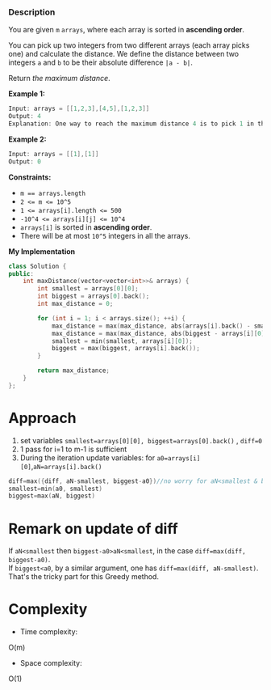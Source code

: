### Description

You are given `m` `arrays`, where each array is sorted in **ascending order**.

You can pick up two integers from two different arrays (each array picks one) and calculate the distance. We define the distance between two integers `a` and `b` to be their absolute difference `|a - b|`.

Return _the maximum distance_.

**Example 1:**

```cpp
Input: arrays = [[1,2,3],[4,5],[1,2,3]]
Output: 4
Explanation: One way to reach the maximum distance 4 is to pick 1 in the first or third array and pick 5 in the second array.
```
**Example 2:**

```cpp
Input: arrays = [[1],[1]]
Output: 0
```

**Constraints:**

- `m == arrays.length`
- `2 <= m <= 10^5`
- `1 <= arrays[i].length <= 500`
- `-10^4 <= arrays[i][j] <= 10^4`
- `arrays[i]` is sorted in **ascending order**.
- There will be at most `10^5` integers in all the arrays.

**My Implementation**

```cpp
class Solution {
public:
    int maxDistance(vector<vector<int>>& arrays) {
        int smallest = arrays[0][0];
        int biggest = arrays[0].back();
        int max_distance = 0;

        for (int i = 1; i < arrays.size(); ++i) {
            max_distance = max(max_distance, abs(arrays[i].back() - smallest));
            max_distance = max(max_distance, abs(biggest - arrays[i][0]));
            smallest = min(smallest, arrays[i][0]);
            biggest = max(biggest, arrays[i].back());
        }

        return max_distance;
    }
};
```

# Approach

1. set variables `smallest=arrays[0][0], biggest=arrays[0].back()` , `diff=0`
2. 1 pass for i=1 to m-1 is sufficient
3. During the iteration update variables: for `a0=arrays[i][0]`,`aN=arrays[i].back()`

```swift
diff=max({diff, aN-smallest, biggest-a0})//no worry for aN<smallest & biggest<a0
smallest=min(a0, smallest)
biggest=max(aN, biggest)
```

# Remark on update of diff

If `aN<smallest` then `biggest-a0>aN<smallest`, in the case `diff=max(diff, biggest-a0)`.  
If `biggest<a0`, by a similar argument, one has `diff=max(diff, aN-smallest)`.  
That's the tricky part for this Greedy method.

# Complexity

- Time complexity:

O(m)

- Space complexity:

O(1)
